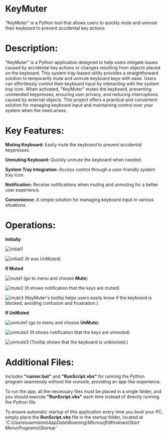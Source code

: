 # KeyMuter
"KeyMuter" is a Python tool that allows users to quickly mute and unmute their keyboard to prevent accidental key actions

Description:
============

"KeyMuter" is a Python application designed to help users mitigate issues caused by accidental key actions or changes resulting from objects placed on the keyboard. This system tray-based utility provides a straightforward solution to temporarily mute and unmute keyboard keys with ease. Users can effortlessly control their keyboard input by interacting with the system tray icon. When activated, "KeyMuter" mutes the keyboard, preventing unintended keypresses, ensuring user privacy, and reducing interruptions caused by external objects. This project offers a practical and convenient solution for managing keyboard input and maintaining control over your system when the need arises.

Key Features:
=============

**Muting Keyboard:** Easily mute the keyboard to prevent accidental keypresses.

**Unmuting Keyboard:** Quickly unmute the keyboard when needed.

**System Tray Integration:** Access control through a user-friendly system tray icon.

**Notification:** Receive notifications when muting and unmuting for a better user experience.

**Convenience:** A simple solution for managing keyboard input in various situations.

Operations:
===========

**Initially**

![initial1](https://github.com/a-s-akash/KeyMuter/assets/149227673/9417ab76-9d73-4de4-a81e-73eccdae262e)

![initial2](https://github.com/a-s-akash/KeyMuter/assets/149227673/f290e808-344a-4d28-8103-082cf75477fe)
(It was UnMuted)

**If Muted**

![mute1](https://github.com/a-s-akash/KeyMuter/assets/149227673/b206430e-326f-4dc7-99f7-27fa3c5e95d7)
(go to menu and choose **Mute**)

![mute2](https://github.com/a-s-akash/KeyMuter/assets/149227673/26d96aee-76d0-441e-bde4-ff7ab111856f)
(It shows notification that the keys are muted)

![mute3](https://github.com/a-s-akash/KeyMuter/assets/149227673/956338b3-13dd-406f-b27e-49204d120858)
(KeyMuter's tooltip helps users easily know if the keyboard is blocked, avoiding confusion and frustration.)

**If UnMuted**

![unmute1](https://github.com/a-s-akash/KeyMuter/assets/149227673/e042349e-66d3-4e2e-9239-74526f43471e)
(go to menu and choose **UnMute**)

![unmute2](https://github.com/a-s-akash/KeyMuter/assets/149227673/41aa568e-7373-4046-9aad-4b972968b548)
(It shows notification that the keys are unmuted)

![unmute3](https://github.com/a-s-akash/KeyMuter/assets/149227673/d8f4e949-9420-4f3b-8b4c-584a0939e686)
(Tooltip shows that the keyboard is unblocked.)

Additional Files:
==================

Includes **"runner.bat"** and **"RunScript.vbs"** for running the Python program seamlessly without the console, providing an app-like experience.

To run the app, all the necessary files must be placed in a single folder, and you should execute **"RunScript.vbs"** each time instead of directly running the Python file.

To ensure automatic startup of this application every time you boot your PC, simply place the **RunScript.vbs** file in the startup folder, located at *'C:\Users\username\AppData\Roaming\Microsoft\Windows\Start Menu\Programs\Startup'*
